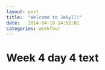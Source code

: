 ```yaml
---
layout: post
title:  "Welcome to Jekyll!"
date:   2014-04-18 14:52:01
categories: weekfour
---
```


# Week 4 day 4 text
